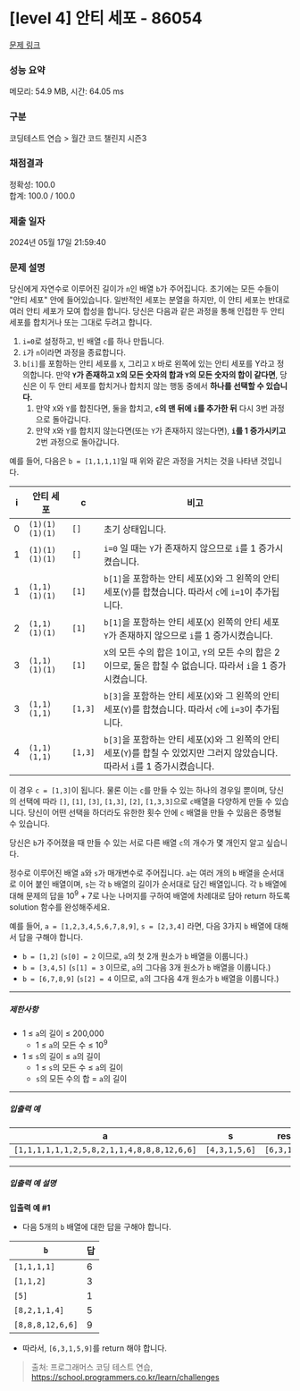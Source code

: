 # [level 4] 안티 세포 - 86054 

[문제 링크](https://school.programmers.co.kr/learn/courses/30/lessons/86054) 

### 성능 요약

메모리: 54.9 MB, 시간: 64.05 ms

### 구분

코딩테스트 연습 > 월간 코드 챌린지 시즌3

### 채점결과

정확성: 100.0<br/>합계: 100.0 / 100.0

### 제출 일자

2024년 05월 17일 21:59:40

### 문제 설명

<p>당신에게 자연수로 이루어진 길이가 <code>n</code>인 배열 <code>b</code>가 주어집니다. 초기에는 모든 수들이 "안티 세포" 안에 들어있습니다. 일반적인 세포는 분열을 하지만, 이 안티 세포는 반대로 여러 안티 세포가 모여 합성을 합니다. 당신은 다음과 같은 과정을 통해 인접한 두 안티 세포를 합치거나 또는 그대로 두려고 합니다.</p>

<ol>
<li><code>i=0</code>로 설정하고, 빈 배열 <code>c</code>를 하나 만듭니다. </li>
<li><code>i</code>가 <code>n</code>이라면 과정을 종료합니다.</li>
<li><code>b[i]</code>를 포함하는 안티 세포를 <code>X</code>, 그리고 <code>X</code> 바로 왼쪽에 있는 안티 세포를 Y라고 정의합니다. 만약 <strong><code>Y</code>가 존재하고 <code>X</code>의 모든 숫자의 합과 <code>Y</code>의 모든 숫자의 합이 같다면</strong>, 당신은 이 두 안티 세포를 합치거나 합치지 않는 행동 중에서 <strong>하나를 선택할 수 있습니다.</strong>

<ol>
<li>만약 <code>X</code>와 <code>Y</code>를 합친다면, 둘을 합치고, <strong><code>c</code>의 맨 뒤에 <code>i</code>를 추가한 뒤</strong> 다시 3번 과정으로 돌아갑니다.</li>
<li>만약 <code>X</code>와 <code>Y</code>를 합치지 않는다면(또는 <code>Y</code>가 존재하지 않는다면), <strong><code>i</code>를 1 증가시키고</strong> 2번 과정으로 돌아갑니다.</li>
</ol></li>
</ol>

<p>예를 들어, 다음은 <code>b = [1,1,1,1]</code>일 때 위와 같은 과정을 거치는 것을 나타낸 것입니다.</p>
<table class="table">
        <thead><tr>
<th>i</th>
<th>안티 세포</th>
<th>c</th>
<th>비고</th>
</tr>
</thead>
        <tbody><tr>
<td>0</td>
<td><code>(1)(1)(1)(1)</code></td>
<td><code>[]</code></td>
<td>초기 상태입니다.</td>
</tr>
<tr>
<td>1</td>
<td><code>(1)(1)(1)(1)</code></td>
<td><code>[]</code></td>
<td><code>i=0</code> 일 때는 <code>Y</code>가 존재하지 않으므로 <code>i</code>를 1 증가시켰습니다.</td>
</tr>
<tr>
<td>1</td>
<td><code>(1,1)(1)(1)</code></td>
<td><code>[1]</code></td>
<td><code>b[1]</code>을 포함하는 안티 세포(<code>X</code>)와 그 왼쪽의 안티 세포(<code>Y</code>)를 합쳤습니다. 따라서 <code>c</code>에 <code>i=1</code>이 추가됩니다.</td>
</tr>
<tr>
<td>2</td>
<td><code>(1,1)(1)(1)</code></td>
<td><code>[1]</code></td>
<td><code>b[1]</code>을 포함하는 안티 세포(<code>X</code>) 왼쪽의 안티 세포 <code>Y</code>가 존재하지 않으므로 <code>i</code>를 1 증가시켰습니다.</td>
</tr>
<tr>
<td>3</td>
<td><code>(1,1)(1)(1)</code></td>
<td><code>[1]</code></td>
<td><code>X</code>의 모든 수의 합은 1이고, <code>Y</code>의 모든 수의 합은 2이므로, 둘은 합칠 수 없습니다. 따라서 <code>i</code>을 1 증가시켰습니다.</td>
</tr>
<tr>
<td>3</td>
<td><code>(1,1)(1,1)</code></td>
<td><code>[1,3]</code></td>
<td><code>b[3]</code>을 포함하는 안티 세포(<code>X</code>)와 그 왼쪽의 안티 세포(<code>Y</code>)를 합쳤습니다. 따라서 <code>c</code>에 <code>i=3</code>이 추가됩니다.</td>
</tr>
<tr>
<td>4</td>
<td><code>(1,1)(1,1)</code></td>
<td><code>[1,3]</code></td>
<td><code>b[3]</code>을 포함하는 안티 세포(<code>X</code>)와 그 왼쪽의 안티 세포(<code>Y</code>)를 합칠 수 있었지만 그러지 않았습니다. 따라서 <code>i</code>를 1 증가시켰습니다.</td>
</tr>
</tbody>
      </table>
<p>이 경우 <code>c = [1,3]</code>이 됩니다. 물론 이는 <code>c</code>를 만들 수 있는 하나의 경우일 뿐이며, 당신의 선택에 따라 <code>[]</code>, <code>[1]</code>, <code>[3]</code>, <code>[1,3]</code>, <code>[2]</code>, <code>[1,3,3]</code>으로 <code>c</code>배열을 다양하게 만들 수 있습니다. 당신이 어떤 선택을 하더라도 유한한 횟수 안에 <code>c</code> 배열을 만들 수 있음은 증명될 수 있습니다.</p>

<p>당신은 <code>b</code>가 주어졌을 때 만들 수 있는 서로 다른 배열 <code>c</code>의 개수가 몇 개인지 알고 싶습니다.</p>

<p>정수로 이루어진 배열 <code>a</code>와 <code>s</code>가 매개변수로 주어집니다. <code>a</code>는 여러 개의 <code>b</code> 배열을 순서대로 이어 붙인 배열이며, <code>s</code>는 각 <code>b</code> 배열의 길이가 순서대로 담긴 배열입니다. 각 <code>b</code> 배열에 대해 문제의 답을 10<sup>9</sup> + 7로 나눈 나머지를 구하여 배열에 차례대로 담아 return 하도록 solution 함수를 완성해주세요.</p>

<p>예를 들어, <code>a = [1,2,3,4,5,6,7,8,9]</code>, <code>s = [2,3,4]</code> 라면, 다음 3가지 <code>b</code> 배열에 대해서 답을 구해야 합니다.</p>

<ul>
<li><code>b = [1,2]</code> (<code>s[0] = 2</code> 이므로, <code>a</code>의 첫 2개 원소가 <code>b</code> 배열을 이룹니다.)</li>
<li><code>b = [3,4,5]</code> (<code>s[1] = 3</code> 이므로, <code>a</code>의 그다음 3개 원소가 <code>b</code> 배열을 이룹니다.)</li>
<li><code>b = [6,7,8,9]</code> (<code>s[2] = 4</code> 이므로, <code>a</code>의 그다음 4개 원소가 <code>b</code> 배열을 이룹니다.)</li>
</ul>

<hr>

<h5>제한사항</h5>

<ul>
<li>1 ≤ <code>a</code>의 길이 ≤ 200,000

<ul>
<li>1 ≤ <code>a</code>의 모든 수 ≤ 10<sup>9</sup></li>
</ul></li>
<li>1 ≤ <code>s</code>의 길이 ≤ <code>a</code>의 길이

<ul>
<li>1 ≤ <code>s</code>의 모든 수 ≤ <code>a</code>의 길이</li>
<li><code>s</code>의 모든 수의 합 = <code>a</code>의 길이</li>
</ul></li>
</ul>

<hr>

<h5>입출력 예</h5>
<table class="table">
        <thead><tr>
<th>a</th>
<th>s</th>
<th>result</th>
</tr>
</thead>
        <tbody><tr>
<td><code>[1,1,1,1,1,1,2,5,8,2,1,1,4,8,8,8,12,6,6]</code></td>
<td><code>[4,3,1,5,6]</code></td>
<td><code>[6,3,1,5,9]</code></td>
</tr>
</tbody>
      </table>
<hr>

<h5>입출력 예 설명</h5>

<p><strong>입출력 예 #1</strong></p>

<ul>
<li>다음 5개의 <code>b</code> 배열에 대한 답을 구해야 합니다.</li>
</ul>
<table class="table">
        <thead><tr>
<th><code>b</code></th>
<th>답</th>
</tr>
</thead>
        <tbody><tr>
<td><code>[1,1,1,1]</code></td>
<td>6</td>
</tr>
<tr>
<td><code>[1,1,2]</code></td>
<td>3</td>
</tr>
<tr>
<td><code>[5]</code></td>
<td>1</td>
</tr>
<tr>
<td><code>[8,2,1,1,4]</code></td>
<td>5</td>
</tr>
<tr>
<td><code>[8,8,8,12,6,6]</code></td>
<td>9</td>
</tr>
</tbody>
      </table>
<ul>
<li>따라서, <code>[6,3,1,5,9]</code>를 return 해야 합니다.</li>
</ul>


> 출처: 프로그래머스 코딩 테스트 연습, https://school.programmers.co.kr/learn/challenges